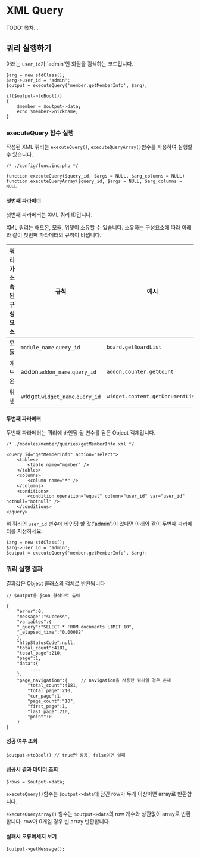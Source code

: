 # XML Query

<!-- index start -->
TODO: 목차...
<!-- index end -->

## 쿼리 실행하기

아래는 `user_id`가 'admin'인 회원을 검색하는 코드입니다.

```
$arg = new stdClass();
$arg->user_id = 'admin';
$output = executeQuery('member.getMemberInfo', $arg);

if($output->toBool())
{
	$member = $output->data;
	echo $member->nickname;	
}
```

### executeQuery 함수 실행

작성된 XML 쿼리는 `executeQuery()`, `executeQueryArray()`함수를 사용하여 실행할 수 있습니다.


```
/* ./config/func.inc.php */

function executeQuery($query_id, $args = NULL, $arg_columns = NULL)	
function executeQueryArray($query_id, $args = NULL, $arg_columns = NULL
```

#### 첫번째 파라메터

첫번째 파라메터는 XML 쿼리 ID입니다. 

XML 쿼리는 애드온, 모듈, 위젯이 소유할 수 있습니다. 소유하는 구성요소에 따라 아래와 같이 첫번째 파라메터의 규칙이 바뀝니다.

쿼리가 소속된 구성요소 | 규칙 | 예시
-------|-------|-------
모듈 | `module_name`.`query_id` | `board.getBoardList`
애드온| addon.`addon_name`.`query_id`|`addon.counter.getCount`
위젯|widget.`widget_name`.`query_id`|`widget.content.getDocumentList`


#### 두번째 파라메터

두번째 파라메터는 쿼리에 바인딩 될 변수를 담은 Object 객체입니다.

```
/* ./modules/member/queries/getMemberInfo.xml */

<query id="getMemberInfo" action="select">
    <tables>
        <table name="member" />
    </tables>
    <columns>
        <column name="*" />
    </columns>
    <conditions>
        <condition operation="equal" column="user_id" var="user_id" notnull="notnull" />
    </conditions>
</query>
```
위 쿼리의 `user_id` 변수에  바인딩 할 값('admin')이 있다면 아래와 같이 두번째 파라메터를 지정하세요.

```
$arg = new stdClass();
$arg->user_id = 'admin';
$output = executeQuery('member.getMemberInfo', $arg);
```

### 쿼리 실행 결과

결과값은 Object 클래스의 객체로 반환됩니다

```
// $output을 json 형식으로 출력

{
	"error":0,
	"message":"success",
	"variables":{
	"_query":"SELECT * FROM documents LIMIT 10",
	"_elapsed_time":"0.00082"
	},
	"httpStatusCode":null,
	"total_count":4181,
	"total_page":210,
	"page":1,
	"data":{
		.....
	},
	"page_navigation":{		// navigation을 사용한 쿼리일 경우 존재
		"total_count":4181,
		"total_page":210,
		"cur_page":1,
		"page_count":"10",
		"first_page":1,
		"last_page":210,
		"point":0
	}
}
```

#### 성공 여부 조회
```
$output->toBool() // true면 성공, false이면 실패
```

#### 성공시 결과 데이터 조회
```
$rows = $output->data;
```

`executeQuery()`함수는 `$output->data`에 담긴 row가 두개 이상이면 array로 반환합니다.

`executeQueryArray()` 함수는 `$output->data`의 row 개수와 상관없이 array로 반환합니다. row가 0개일 경우 빈 array 반환합니다.

#### 실패시 오류메세지 보기

```
$output->getMessage();
```



